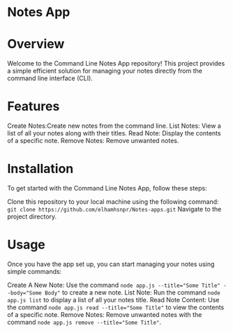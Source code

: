 # Notes App

# Overview
Welcome to the Command Line Notes App repository! This project provides a simple efficient solution for managing your notes directly from the command line interface (CLI). 

# Features
Create Notes:Create new notes from the command line.
List Notes: View a list of all your notes along with their titles.
Read Note: Display the contents of a specific note.
Remove Notes: Remove unwanted notes.

# Installation
To get started with the Command Line Notes App, follow these steps:

Clone this repository to your local machine using the following command:
`git clone https://github.com/elhamhsnpr/Notes-apps.git`
Navigate to the project directory.

# Usage
Once you have the app set up, you can start managing your notes using simple commands:

Create A New Note: Use the command `node app.js --title="Some Title" --body="Some Body"` to create a new note.
List Note: Run the command `node app.js list` to display a list of all your notes title.
Read Note Content: Use the command `node app.js read --title="Some Title"` to view the contents of a specific note.
Remove Notes: Remove unwanted notes with the command `node app.js remove --title="Some Title"`.
